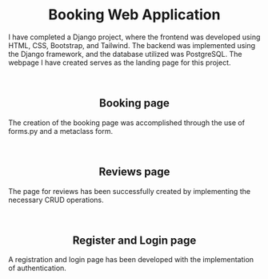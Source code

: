 
<h1 align="center">Booking Web Application</h1>
<p>I have completed a Django project, where the frontend was developed using HTML, CSS, Bootstrap, and Tailwind. The backend was implemented using the Django framework, and the database utilized was PostgreSQL. The webpage I have created serves as the landing page for this project.</p>
<img src="https://dl.dropboxusercontent.com/scl/fi/4gn1wf1fk8q4d3knoi5y3/landing-page.png?rlkey=32dw5ngu1itd59nmvcu3r2y7r&dl=0"  alt="">
<img src="https://dl.dropboxusercontent.com/scl/fi/4y2f3h4i58ww269mbjh7x/landing-page-1.png?rlkey=2p8ur6rjdaw3awgc5v2c9fel2&dl=0"  alt="">
<h2 align="center">Booking page</h2>
<p>The creation of the booking page was accomplished through the use of forms.py and a metaclass form.</p>
<img src="https://dl.dropboxusercontent.com/scl/fi/c949kcswefoc6ifjfytgf/booking-page.png?rlkey=bvp3bskuv3m82sfq9218b4l21&dl=0"  alt="">
<img src="https://dl.dropboxusercontent.com/scl/fi/k966a12reetch29fbqgoj/booking-confirm.png?rlkey=gaf3a7w5sl0ahftm8aj35fymf&dl=0"  alt="">
<h2 align="center">Reviews page</h2>
<p>The page for reviews has been successfully created by implementing the necessary CRUD operations.</p>
<img src="https://dl.dropboxusercontent.com/scl/fi/vw0pghe7jx1489b9ckzvp/reviews-page.png?rlkey=mnc65qjwad136lzzahv8rs2w3&dl=0"  alt="">
<img src="https://dl.dropboxusercontent.com/scl/fi/l7xia0f9uwdpwg04glapg/reviews-page-1.png?rlkey=65h11z35vdisqv5iqh27bzhh3&dl=0"  alt="">
<h2 align="center">Register and Login page</h2>
<p>A registration and login page has been developed with the implementation of authentication.</p>
<img src="https://dl.dropboxusercontent.com/scl/fi/vomafhjckb0ctmfw7jlbw/register-page.png?rlkey=agptei03khv0k7tja9g8pr2am&dl=0"  alt="">
<img src="https://dl.dropboxusercontent.com/scl/fi/298os7tbwce9zndannbrt/login-page.png?rlkey=qwv9g60o54a3fr1el5mi7sx97&dl=0"  alt="">
